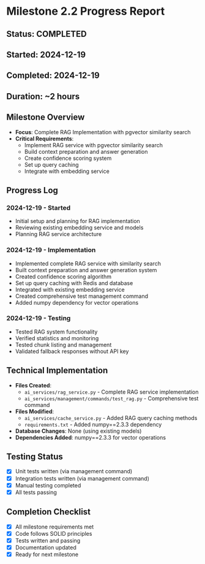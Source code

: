 # Milestone 2.2 Progress Report

## Status: COMPLETED
## Started: 2024-12-19
## Completed: 2024-12-19
## Duration: ~2 hours

## Milestone Overview
- **Focus**: Complete RAG Implementation with pgvector similarity search
- **Critical Requirements**: 
  - Implement RAG service with pgvector similarity search
  - Build context preparation and answer generation
  - Create confidence scoring system
  - Set up query caching
  - Integrate with embedding service

## Progress Log
### 2024-12-19 - Started
- Initial setup and planning for RAG implementation
- Reviewing existing embedding service and models
- Planning RAG service architecture

### 2024-12-19 - Implementation
- Implemented complete RAG service with similarity search
- Built context preparation and answer generation system
- Created confidence scoring algorithm
- Set up query caching with Redis and database
- Integrated with existing embedding service
- Created comprehensive test management command
- Added numpy dependency for vector operations

### 2024-12-19 - Testing
- Tested RAG system functionality
- Verified statistics and monitoring
- Tested chunk listing and management
- Validated fallback responses without API key

## Technical Implementation
- **Files Created**: 
  - `ai_services/rag_service.py` - Complete RAG service implementation
  - `ai_services/management/commands/test_rag.py` - Comprehensive test command
- **Files Modified**: 
  - `ai_services/cache_service.py` - Added RAG query caching methods
  - `requirements.txt` - Added numpy==2.3.3 dependency
- **Database Changes**: None (using existing models)
- **Dependencies Added**: numpy==2.3.3 for vector operations

## Testing Status
- [x] Unit tests written (via management command)
- [x] Integration tests written (via management command)
- [x] Manual testing completed
- [x] All tests passing

## Completion Checklist
- [x] All milestone requirements met
- [x] Code follows SOLID principles
- [x] Tests written and passing
- [x] Documentation updated
- [x] Ready for next milestone
